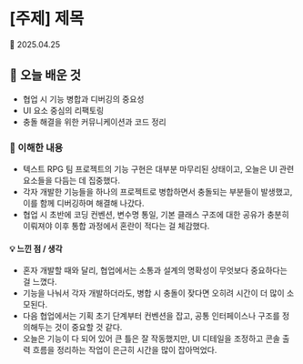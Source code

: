 # [주제] 제목
📅 2025.04.25

## 📌 오늘 배운 것
- 협업 시 기능 병합과 디버깅의 중요성
- UI 요소 중심의 리팩토링
- 충돌 해결을 위한 커뮤니케이션과 코드 정리

### 🧠 이해한 내용
- 텍스트 RPG 팀 프로젝트의 기능 구현은 대부분 마무리된 상태이고, 오늘은 UI 관련 요소들을 다듬는 데 집중했다.
- 각자 개발한 기능들을 하나의 프로젝트로 병합하면서 충돌되는 부분들이 발생했고, 이를 함께 디버깅하며 해결해 나갔다.
- 협업 시 초반에 코딩 컨벤션, 변수명 통일, 기본 클래스 구조에 대한 공유가 충분히 이뤄져야 이후 통합 과정에서 혼란이 적다는 걸 체감했다.

#### 💡 느낀 점 / 생각
- 혼자 개발할 때와 달리, 협업에서는 소통과 설계의 명확성이 무엇보다 중요하다는 걸 느꼈다.
- 기능을 나눠서 각자 개발하더라도, 병합 시 충돌이 잦다면 오히려 시간이 더 많이 소모된다.
- 다음 협업에서는 기획 초기 단계부터 컨벤션을 잡고, 공통 인터페이스나 구조를 정의해두는 것이 중요할 것 같다.
- 오늘은 기능이 다 되어 있어 큰 틀은 잘 작동했지만, UI 디테일을 조정하고 콘솔 출력 흐름을 정리하는 작업이 은근히 시간을 많이 잡아먹었다.